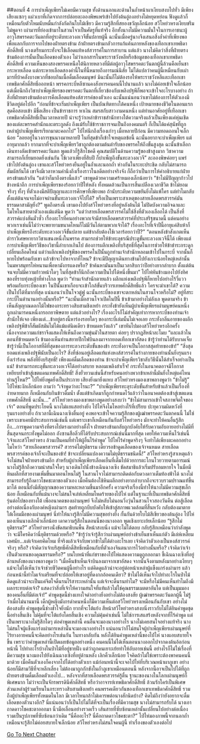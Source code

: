 ##ตอนที่ 4 การบำเพ็ญเพียรไม่เคยมีความสุข
ทั้งด้านนอกและด้านในถ้ำหน้าผาเงียบสงบไปทั่ว มีเพียงเสียงแซกๆ แผ่วเบาที่เกิดจากการปล่อยละอองพิษแพร่เข้าไปยังต้นอู๋ถงอย่างไม่หยุดหย่อน ฟังดูแล้วก็เหมือนกับตัวไหมนับหมื่นกำลังกัดกินใบไม้เขียว มีความรู้สึกที่สยองขวัญเล็กน้อย
สวีโหย่วหรงเงียบขรึมไม่พูดจา เผ่ามารที่ย่องเข้ามาในสวนโจวเป็นศัตรูที่แท้จริง อีกทั้งนางไม่มีความมั่นใจในการเอาชนะผู้อาวุโสพรรคตะวันตกที่อยู่ระดับทะลวงอเวจีขั้นปลายผู้นี้ ฉะนั้นเมื่อครู่นางจึงเสนอสิ่งล้ำค่าที่เพียงพอ เพื่อแลกกับการจากไปของฝ่ายตรงข้าม ถ้าฝ่ายตรงข้ามกลัวการแก้แค้นภายหลังของเทือกเขาเทพธิดาศักดิ์สิทธิ์ นางเตรียมกระทั่งจะใช้เลือดแท้หงส์สวรรค์ในการสาบาน
แต่แล้ว นางไม่คิดว่าสิ่งที่ฝ่ายตรงข้ามต้องการนั้นเป็นเลือดของตัวเอง
ไม่ว่าเอกสารในพระราชวังหลีหรือข้อมูลของเทือกเขาเทพธิดาศักดิ์สิทธิ์ ความเห็นของสองพรรคเหนือใต้นิกายหลวงที่มีต่อผู้อาวุโสพรรคตะวันตกผู้นี้ล้วนคือเย็นชากระหายเลือด แต่กระหายเลือดสองคำนี้ในที่นี้หมายถึงอารมณ์นิสัย ไม่ได้แปลว่าคนผู้นี้เหมือนกับเผ่ามารที่บ้าคลั่งบางพวกที่ชอบกินเนื้อดื่มเลือดมนุษย์ มิฉะนั้นก็ไม่ต้องรอให้พระราชวังหลีและเทือกเขาเทพธิดาศักดิ์สิทธิ์ออกหน้า พรรคกระบี่หลีซานคงสังหารคนคนนี้ไปนานแล้ว
นางไม่ค่อยเข้าใจเล็กน้อย แต่เมื่อนึกถึงวิชาบำเพ็ญเพียรของพรรคตะวันตกที่เกี่ยวข้องกับเพลิงปฐพีก็พอจะเข้าใจอะไรบางอย่าง
ถ้าสิ่งที่ฝ่ายตรงข้ามต้องการคือเลือดแท้หงส์สวรรค์ของตัวเอง ฉะนั้นแน่นอนว่าเขาไม่ต้องการให้ตัวเองมีชีวิตอยู่ต่อไปอีก
“ก่อนที่ข้าจะเริ่มบำเพ็ญเพียร เป็นบัณฑิตทางใต้คนหนึ่ง เป้าหมายของชีวิตในตอนแรกสุดคือสอบเข้า มีชื่อเสียง เป็นข้าราชการ หาเงิน สมรสกับสาวงามคนหนึ่ง แต่ท่านอาศัยอยู่ที่เทือกเขาเทพธิดาศักดิ์สิทธิ์เป็นเวลาหลายปี น่าจะรู้ว่าเหล่าข้าราชสำนักทางใต้ความจริงแล้วเป็นเพียงแค่หุ่นเชิดของแต่ละพรรคสำนักและตระกูลดัง ถึงแม้รับใช้ข้าราชการจนเป็นถึงองคมนตรี ก็เป็นได้แค่สุนัขที่ถูกเหล่าผู้บำเพ็ญเพียรเรียกมาตะคอกไป”
ไป๋ไห่นึกถึงเรื่องเก่าๆ เมื่อหลายปีก่อน มีความทอดถอนใจเล็กน้อย “ลอยอยู่ในวงการขุนนางมาหลายปี ในที่สุดข้าก็เข้าใจเหตุผลข้อนี้ ฉะนั้นอยากจะบำเพ็ญเพียร แต่อายุมากแล้ว ยากมากที่จะบำเพ็ญเพียรวิชาถูกต้องตามต้นตำรับของพรรคให้ถึงขั้นสูงสุด ฉะนั้นข้าเลือกเดินทางลัดเข้าพรรคตะวันตก พูดแล้วก็รู้สึกโชคดี คุณสมบัติในด้านความรู้ของข้าสูงมาก วิชาความสามารถก็เยี่ยมยอดยิ่งเช่นกัน ใช้เวลาเพียงยี่สิบปี ก็บำเพ็ญถึงขั้นทะลวงอเวจี”
ละอองพิษค่อยๆ แพร่เข้าไปยังต้นอู๋ถง เขาและสวีโหย่วหรงยืนอยู่ในถ้ำและนอกถ้ำ ห่างกันในระยะประชิด กลับไม่สามารถสัมผัสกันได้ เขาจึงมีเวลาหวนคำนึงถึงเรื่องราวในอดีตอย่างจริงจัง ก็ถือว่าเป็นการให้คำอธิบายแก่ฝ่ายตรงข้ามแล้วกัน
“แต่ว่าก็มาถึงตรงนี้แล้ว” เขาพูดด้วยความเศร้าหมองเล็กน้อยว่า “ข้าไม่มีปัญญาก้าวไปข้างหน้าอีก การบำเพ็ญเพียรของร้อยกว่าปีให้หลัง ทั้งหมดล้วนเป็นการสิ้นเปลืองเวลาชีวิต ข้าไม่ยอมจริงๆ ทั้งๆ ที่ตัวเองมีสติปัญญาและการศึกษาที่เพียงพอ ถ้านับระดับความขยันยิ่งไม่แพ้ใคร แต่ทำไมกลับตั้งแต่ต้นจนจบไม่อาจผ่านขั้นทะลวงอเวจีไปได้? หรือเป็นเพราะสาเหตุของสายเลือดพรสวรรค์มันธรรมดาสามัญยิ่ง?”
พูดถึงตรงนี้ เขามองไปยังสวีโหย่วหรงที่อยู่หลังต้นไม้ ไม่ปิดบังความอิจฉาและโมโหในสายตาตัวเองแม้แต่นิด พูดว่า “แต่ว่าสายเลือดพรสวรรค์ไม่ใช่สิ่งที่ตัวเองเลือกได้ เป็นสิ่งที่สวรรค์แบ่งสันมั่วซั่ว เรื่องอะไรที่คนอย่างพวกเจ้ามีสายเลือดพรสวรรค์ที่ประเสริฐขนาดนี้ แต่คนอย่างพวกเราเช่นนี้ไม่ว่าจะพยายามขนาดไหนก็ไม่มีวันไล่ตามพวกเจ้าได้? เรื่องอะไรที่เจ้าปีนี้อายุแค่สิบห้าก็บำเพ็ญเพียรถึงระดับทะลวงอเวจีขั้นปลาย แต่ข้ากลับต้องใช้เวลาร้อยกว่าปี?”
“ตอนหลังข้าสังเกตเห็นตำราวิเศษหายากวิชาแขนงหนึ่งในพรรค สามารถช่วยให้ข้าทะลุธรณีประตูขั้นทะลวงอเวจีนี้ได้ เพียงแต่การบำเพ็ญเพียรวิธีของวิชานี้ลำบากเกินไป ต้องการผลึกเพลิงที่บริสุทธิ์ที่สุดในการช่วยให้ข้าชำระกระดูกเปลี่ยนเลือดใหม่ แต่ว่าผลึกเพลิงปฐพีของพรรคในปีนั้นถูกท่านเจ้าสำนักหลอมเข้าไปในกระบี่ จากนั้นก็หายไปพร้อมกับเขา แล้วข้าจะไปหาจากที่ไหน? ข้าจะมีปัญญาเดินทางข้ามไปยังเกาะน้อยใหญ่เหล่านั้นในมหาสมุทรไห่หนานเพื่อหามังกรแดงหรือ? ข้าค้นหามันมาเป็นเวลาสิบกว่าปีอย่างยากลำบาก ตั้งแต่ต้นจนจบไม่มีความก้าวหน้าใดๆ ในที่สุดข้าก็นึกถึงความเป็นไปได้หนึ่งขึ้นมา”
ไป๋ไห่หันข้างมองไปยังทิศของที่ราบทุ่งหญ้าที่ห่างไกล พูดว่า “ท่านเจ้าสำนักตายแล้ว ผลึกแห่งเพลิงปฐพีก็หายไปอย่างไร้วี่แววพร้อมกับกระบี่ของเขา ในปีนั้นเขาเกือบจะเข้าใกล้ขั้นบริวารเทพศักดิ์สิทธิ์แล้ว ใครจะฆ่าเขาได้? ความเป็นไปได้ที่มากที่สุด แน่นอนว่าเป็นโจวตู๋ฟู ฉะนั้นกระบี่ของเขาจะตกหล่นในสวนโจวหรือไม่? อยู่ที่สระกระบี่ในตำนานอย่างนั้นหรือ?”
“ฉะนั้นเมื่อสวนโจวเปิดในปีนี้ ข้าเข้ามาอย่างไม่ลังเล พูดตามจริง ข้าเห็นสัญญาณดอกไม้ไฟของกระทรวงสิบสามชิงเหย้า กระทั่งข้ายังเห็นผู้บำเพ็ญเพียรเผ่ามนุษย์คนหนึ่งถูกเผ่ามารคนหนึ่งกรอกยาพิษตาย แต่แล้วอย่างไร? เรื่องอะไรก็ไม่สำคัญเท่าการหากระบี่ของท่านเจ้าสำนักให้เจอ เพียงแต่...ข้าอยู่ตรงนี้หาร่องรอยใดๆ ของกระบี่เล่มนั้นไม่เจอเลย กระทั่งกลิ่นอายของผลึกเพลิงปฐพีข้าก็สัมผัสมันไม่ได้แม้แต่นิดเดียว ข้าหมดหวังแล้ว”
เขาหันไปมองสวีโหย่วหรงอีกครั้ง เนื่องจากความแก่ชราจึงแสดงให้เห็นถึงความขุ่นมัวในสายตา ค่อยๆ ปรากฏสีหน้าละโมบ “และแล้วในตอนที่ข้าหมดหวัง ข้ามองเห็นท่านสยายปีกไฟบินลงมาจากยอดเทือกเขาอัสดง ข้ารู้ว่าท่านได้รับบาดเจ็บ ข้ารู้ว่านี่เป็นโอกาสที่ดีที่สุดของการทะลวงระดับขั้นของข้า กระทั่งอาจเป็นโอกาสสุดท้ายของข้า!”
“สิ่งสุดยอดแห่งเพลิงปฐพีนับเป็นอะไร? สิ่งที่ซ่อนอยู่เลือดแท้แห่งหงส์สวรรค์ในร่างกายของท่านนั้นยิ่งรุนแรง ยิ่งเร่าร้อน พลังที่ยิ่งบริสุทธิ์! เพียงแค่ดื่มเลือดของท่าน ข้าจะบำเพ็ญเพียรวิชาลับวิธีนั้นได้สำเร็จอย่างเป็นแน่! ข้าสามารถทะลุขั้นทะลวงอเวจีได้อย่างสบาย หลอมเพลิงสำเร็จ! กระทั่งในอนาคตอาจมีโอกาสเหยียบย่ำเข้าสู่เขตแดนเทพศักดิ์สิทธิ์! สิ่งยั่วยวนเช่นนี้สำหรับคนอย่างพวกข้าเหล่านี้มันยิ่งใหญ่แค่ไหน ท่านรู้ไหม?”
ไป๋ไห่ยิ่งพูดยิ่งเป็นประกาย เสียงยิ่งมายิ่งแหบ
สวีโหย่วหรงมองเขาพลางพูดว่า “ข้าไม่รู้”
ไป๋ไห่ชะงักเล็กน้อย ถามว่า “เจ้าพูดว่าอะไรนะ?”
“บำเพ็ญเพียรทะลุระดับขั้นสำหรับข้าแล้วเป็นเรื่องที่ง่ายดายมาก ก็เหมือนกับกินข้าวดื่มน้ำ ตั้งแต่ข้าเกิดมาก็ถูกกำหนดไว้แล้วว่าในอนาคตต้องเข้าสู่เขตแดนเทพศักดิ์สิทธิ์ ฉะนั้น...”
สวีโหย่วหรงมองเขาพลางพูดอย่างสงบว่า “ข้าไม่สามารถเข้าใจสภาพจิตใจของเจ้า”
ตอนที่พูดประโยคนี้ นางไม่แยแสอย่างยิ่ง
ไป๋ไห่จึงโมโหอย่างไร้ที่เปรียบ ปะทุความผิดหวังที่รุนแรงอย่างยิ่ง
ถ้าเวลานี้เฉินฉางเซิงตื่นอยู่ คงพอจะเข้าใจความรู้สึกของผู้เฒ่าพรรคตะวันตกคนนี้ ไม่ใช่เพราะเขาเคยมีประสบการณ์เช่นนี้ แต่เพราะเขาก็เหมือนกันกับสวีโหย่วหรง มักจะทำให้คนอื่นรู้สึกถึง...การพูดความจริงที่ตรงไปตรงมาอย่างตั้งใจ ฝ่ายตรงข้ามกลับถูกบังคับให้รับความอับอายอย่างไม่มีที่สิ้นสุดจนกระทั่งพูดไม่ออก
ถังซานสือลิ่วที่ได้รับประสบการณ์เช่นนี้มากที่สุด เคยให้ความเห็นไว้เช่นนี้ ‘เจ้าและสวีโหย่วหรง ล้วนเป็นคนที่ทำให้ผู้อื่นไร้คำพูด’
ไป๋ไห่ไร้คำพูดจริงๆ จึงทำได้เพียงตะคอกอย่างโมโหว่า “สายเลือดพรสวรรค์? สวรรค์ไม่ยุติธรรม เดี๋ยวรอข้าดูดเลือดของเจ้าจนหมด สายเลือดพรสวรรค์ของเจ้าก็จะเป็นของข้า! ข้าจะเปลี่ยนแปลงความไม่ยุติธรรมชนิดนี้!”
สวีโหย่วหรงรู้สาเหตุแล้ว จึงไม่สนใจฝ่ายตรงข้ามอีก สำหรับผู้บำเพ็ญเพียรเลือดเย็นที่เต็มไปด้วยการตะโกนโวยวายตามอารมณ์ นางไม่รู้สึกถึงความน่าสนใจใดๆ
นางเดินไปนั่งข้างเฉินฉางเซิง ขัดสมาธิแล้วเริ่มปรับลมหายใจ ในมือมีหินผลึกที่สวยงามเพิ่มขึ้นมาตอนไหนไม่รู้
ในสวนโจวไม่สามารถติดต่อกับดวงดาวเต็มท้องฟ้าได้ นางไม่สามารถรับรู้ถึงดาวโชคชะตาของตัวเอง เมื่อคืนต้องใช้หินผลึกอย่างยากลำบากถึงจะรวบรวมปราณแท้ขึ้นมาได้ ตอนนี้ยังมีสัญญาณของความหละหลวมขึ้นมาอีกครั้ง
ความจริงเรื่องนี้ทำให้นางไม่มีความสุขเล็กน้อย ก็เหมือนกับที่แม้นางจะไม่สนใจเล่ห์เหลี่ยมโหดร้ายของไป๋ไห่ แต่ในฐานะที่เป็นเทพธิดาศักดิ์สิทธิ์รุ่นต่อไปของทางใต้ เพื่ออนาคตของเผ่ามนุษย์ จึงไม่หลับไม่นอนวิ่งวุ่นในสวนโจวสองวันคืน ต่อสู้เลือดอย่างต่อเนื่องกับองค์หญิงเผ่ามาร สุดท้ายถูกบีบบังคับให้เข้าสู่สภาพแวดล้อมที่สิ้นหวัง กลับต้องมาตายใต้เงื้อมมือของเผ่ามนุษย์ นี่ทำให้นางรู้สึกไม่มีความสุขอย่างยิ่ง
กั้นกันด้วยใบไม้สีเขียวของต้นอู๋ถง ไป๋ไห่มองเห็นนางเลิกคิ้วเล็กน้อย เดาความรู้สึกในตอนนี้ของนางออก พูดเชิงเยาะเย้ยเล็กน้อย “รู้สึกไม่ยุติธรรม?”
สวีโหย่วหรงนั่งขัดสมาธิบนพื้น สีหน้าสงบนิ่ง แม้จะไม่ได้ตอบ กลับรู้สึกเหมือนว่ากำลังพูดว่า จะมีใครคิดว่านี่ยุติธรรมด้วยหรือ?
“ข้ารู้ว่าเจ้ารู้สึกว่าเผ่ามนุษย์อย่างข้าเย็นชาเห็นแก่ตัว มีเล่ห์เหลี่ยมเลศนัย...แต่เจ้าเคยคิดไหม ที่จริงแล้วเจ้ากับพวกข้าไม่ได้ต่างอะไรเลย เจ้าคิดว่าตัวเองเป็นหงส์สวรรค์จริงๆ หรือ? เจ้าคิดว่าเจ้าบริสุทธิ์ศักดิ์สิทธิ์เหมือนกับที่ตัวเองจินตนาการไว้อย่างนั้นหรือ? เจ้าคิดว่าเจ้าเป็นตัวแทนของคุณธรรมหรือ?”
บนใบหน้าที่แก่ชราของไป๋ไห่แสดงความดูถูกออกมา ชี้เฉินฉางเซิงที่อยู่ด้านหลังของนางพลางพูดว่า “เมื่อคืนข้าเห็นเจ้าบินลงมาจากเขาอัสดง จากนั้นจึงตามหลังมาอย่างเงียบๆ แม้จะไม่ได้เห็นว่าเจ้าช่วยชีวิตคนผู้นี้อย่างไร แต่คิดดูแล้วน่าจะอยู่ต่อหน้าเหล่าผู้แข็งแกร่งเผ่ามาร แล้วก่อนหน้านี้ทำไมเจ้าเตรียมที่จะปล่อยให้เขาอยู่ที่ดงกกอ้อคนเดียว? ข้าไม่ได้เห็นเจ้าไปทำอะไรในป่าไม้ คิดดูแล้วน่าจะเป็นแค่จิตใจดิ้นรนไร้สาระเหล่านั้น แต่เจ้าจะดิ้นรนทำไม? จะมีหรือไม่มีคนเห็นทำไมถึงมีผลกระทบต่อเจ้า? แสดงว่าสิ่งที่เจ้าให้ความสนใจที่แท้แล้วไม่ใช่คุณธรรมเมตตาอันใด แต่เป็นมุมมองของคนอื่นที่มีต่อเจ้า!”
คำพูดชุดนี้ช่างแทงใจดำอย่างยิ่งอย่างไม่ต้องสงสัย
ผู้เฒ่าพรรคตะวันตกผู้นี้ ไม่รู้ว่าเมื่อไม่นานมานี้ เด็กผู้หญิงมังกรดำคนหนึ่งก็มีความเห็นต่อสวีโหย่วหรงเหมือนกันกับเขา
อย่างไม่ต้องสงสัย คำพูดชุดนี้ช่างช้ำใจยิ่งนัก ยากที่จะโต้แย้ง
สีหน้าสวีโหย่วหรงสงบนิ่งราวกับไม่ได้ยินคำพูดชุดนี้อย่างสิ้นเชิง ไม่คุ้มที่จะโต้แย้งโดยสิ้นเชิง
ความไม่คุ้มค่าเช่นนี้ ไม่ใช่การเสแสร้งหลังจากที่ไร้คำพูด แต่เป็นเพราะนางไม่รู้สึกใดๆ ต่อคำพูดเหล่านี้
คนอื่นจะมองนางอย่างไร นางไม่เคยสนใจอย่างแท้จริง นางไม่สนใจผู้แข็งแกร่งเผ่ามารเหล่านั้นจะมองนางอย่างไร แน่นอนว่าก็ไม่สนใจผู้บำเพ็ญเพียรเผ่ามนุษย์ที่ไร้ยางอายคนนี้จะคิดอย่างไรเช่นกัน
ในทางกลับกัน หลังได้ยินคำพูดเหล่านี้ของไป๋ไห่ นางแอบสบายใจขึ้น
เพราะว่าคำพูดเหล่านี้เปิดเผยข้อมูลอย่างหนึ่ง คนคนนี้ไม่ได้เห็นตอนนางออกไปจากดงต้นอ้อก่อนหน้านี้ ไปทำอะไรบ้างในป่าไม้ที่อยู่ชายฝั่ง
แต่ว่าถูกคนเยาะเย้ยทำให้อับอายเช่นนี้ อย่างไรก็ไม่ใช่เรื่องที่มีความสุข
นางมองไปยังเฉินฉางเซิงที่อยู่ด้านหลัง เลิกคิ้วเล็กน้อย ใจคิดถ้าไม่ใช่เพราะต้องพาคนคนนี้มาด้วย เมื่อคืนตัวเองก็คงจากไปได้อย่างตัวเบา แม้ก่อนหน้านี้จะเจอไป๋ไห่ที่บริเวณหน้าผาภูเขา อย่างน้อยก็มีสามวิธีที่จะหลีกเลี่ยง ไม่ต้องมาถูกกักขังในถ้ำภูเขาเหมือนตอนนี้ หลังจากนี้อาจเป็นไปได้ที่ถูกฝ่ายตรงข้ามดื่มเลือดตัวเองไป…
หลังจากที่สายเลือดพรสวรรค์รู้ตื่น ฐานะของนางในโลกเผ่ามนุษย์ก็พิเศษมาก ไม่ว่าจะเป็นจักรพรรดินีศักดิ์สิทธิ์ หรือว่าอาจารย์เทพธิดาศักดิ์สิทธิ์ ล้วนรักใคร่เป็นพิเศษ ส่วนเหล่าผู้ร่วมเรียนในกระทรวงสิบสามชิงเหย้า คนพรรคเดียวกันของเทือกเขาเทพธิดาศักดิ์สิทธิ์ รวมถึงผู้บำเพ็ญเพียรทั้งหมดในโลก มีเวลาไหนกล้าไม่เคารพต่อนางสักนิดบ้าง? คิดไม่ถึงว่ายังอยากจะดื่มเลือดของตัวนางอีก?
นี่แน่นอนว่าก็เป็นไปไม่ได้ที่จะเป็นเรื่องที่มีความสุข
นางไม่สามารถรับได้
นางเอาถาดดาวโชคชะตาออกมา นิ้วมือเลื่อนอย่างรวดเร็ว เส้นสายที่ซับซ้อนเหล่านั้นเปลี่ยนไปอย่างต่อเนื่อง รวมเป็นรูปภาพที่ซับซ้อนกว่าเดิม
“นี่คืออะไร? นี่คือถาดดาวโชคชะตา?” ไป๋ไห่มองภาพนี้จากนอกถ้ำ เหมือนจะรู้สึกไม่ค่อยสบายใจเล็กน้อย
สวีโหย่วหรงไม่สนใจคนผู้นี้ ทำเรื่องของตัวเองต่อไป


[Go To Next Chapter]( ./289.md)